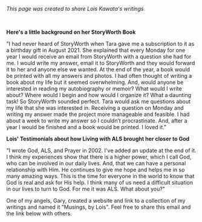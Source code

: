 
<p><i>This page was created to share Lois Kawata's writings</i></p>
<br>
<p><b>Here's a little background on her StoryWorth Book</b></p> 
<p>"I had never heard of StoryWorth when Tara gave me a subscription to it as a birthday gift in August 2021. She explained that every Monday for one year I would receive an email from
StoryWorth with a question she had for me. I would write my answer, email it to StoryWorth and they would forward it to her and anyone else we wanted. At the end of the year, a book would be printed with all my answers and photos. I had often thought of writing a book about my life but it seemed overwhelming. And, would anyone be interested in reading my autobiography or memoir? What would I write about? Where would I begin and how would I organize it? What a daunting task! So StoryWorth sounded perfect. Tara would ask me questions about my life that she was interested in. Receiving a question on Monday and writing my answer made the project more manageable and feasible. I had about a week to write my answer so I couldn’t procrastinate. And, after a year I would be finished and a book would be printed. I loved it."</p>

<p><b>Lois' Testimonials about how Living with ALS brought her closer to God </b></p>
<p>"I wrote God, ALS, and Prayer in 2002. I've added an update at the end of it.  I think my experiences show that there is a higher power, which I call God, who can be involved in our daily lives. And, that we can have a personal relationship with Him. He continues to give me hope and helps me in so many amazing ways. This is the time for everyone in the world to know that God is real and ask for His help. I think many of us need a difficult situation in our lives to turn to God. For me it was ALS. What about you?"

One of my angels, Gary, created a website and link to a collection of my writings and named it "Musings, by Lois". Feel free to share this email and the link below with others.</p>
